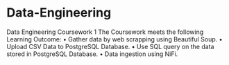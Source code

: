 # Data-Engineering

Data Engineering Coursework 1
The Coursework meets the following Learning Outcome:
• Gather data by web scrapping using Beautiful Soup.
• Upload CSV Data to PostgreSQL Database.
• Use SQL query on the data stored in PostgreSQL Database.
• Data ingestion using NiFi.

